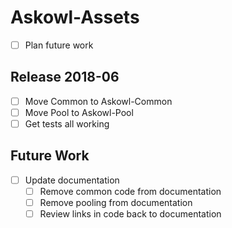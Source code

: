 # Askowl-Assets
* [ ] Plan future work

## Release 2018-06

- [ ] Move Common to Askowl-Common
- [ ] Move Pool to Askowl-Pool
- [ ] Get tests all working

## Future Work

- [ ] Update documentation
  - [ ] Remove common code from documentation
  - [ ] Remove pooling from documentation
  - [ ] Review links in code back to documentation